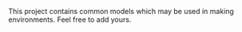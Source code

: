This project contains common models which may be used in making environments.
Feel free to add yours.
